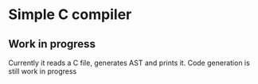 # Simple C compiler

## Work in progress
Currently it reads a C file, generates AST and prints it. Code generation is still work in progress
